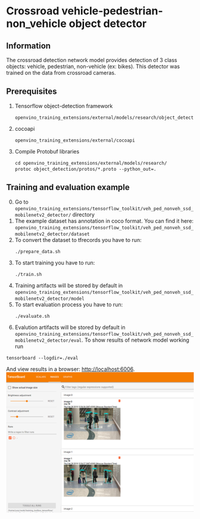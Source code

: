 # Crossroad vehicle-pedestrian-non_vehicle object detector


## Information

The crossroad detection network model provides detection of 3 class objects: vehicle, pedestrian, non-vehicle (ex: bikes). This detector was trained on the data from crossroad cameras.


## Prerequisites

1. Tensorflow object-detection framework
   ```
   openvino_training_extensions/external/models/research/object_detection/
   ```
2. cocoapi
   ```
   openvino_training_extensions/external/cocoapi
   ```

3. Compile Protobuf libraries
   ```
   cd openvino_training_extensions/external/models/research/
   protoc object_detection/protos/*.proto --python_out=.
   ```


## Training and evaluation example

0. Go to `openvino_training_extensions/tensorflow_toolkit/veh_ped_nonveh_ssd_mobilenetv2_detector/` directory
1. The example dataset has annotation in coco format. You can find it here: `openvino_training_extensions/tensorflow_toolkit/veh_ped_nonveh_ssd_mobilenetv2_detector/dataset`
2. To convert the dataset to tfrecords you have to run:
   ```
   ./prepare_data.sh
   ```
3. To start training you have to run:
   ```
   ./train.sh
   ```
4. Training artifacts will be stored by default in `openvino_training_extensions/tensorflow_toolkit/veh_ped_nonveh_ssd_mobilenetv2_detector/model`
5. To start evaluation process you have to run:
   ```
   ./evaluate.sh
   ```
6. Evalution artifacts will be stored by default in `openvino_training_extensions/tensorflow_toolkit/veh_ped_nonveh_ssd_mobilenetv2_detector/eval`. To show results of network model working run
  ```
  tensorboard --logdir=./eval
  ```
 And view results in a browser: [http://localhost:6006](http://localhost:6006).
![](./tb_eval.png)
